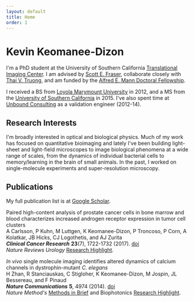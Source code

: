 ```yaml
---
layout: default
title: Home
order: 1
---
```


# Kevin Keomanee-Dizon

I'm a PhD student at the University of Southern California [Translational Imaging Center](http://bioimaging.usc.edu). I am advised by [Scott E. Fraser](http://bioimaging.usc.edu/sefraser.html), collaborate closely with [Thai V. Truong](https://www.researchgate.net/profile/Thai_Truong), and am funded by the [Alfred E. Mann Doctoral Fellowship](http://ami.usc.edu/ami-fellowships/).

I received a BS from [Loyola Marymount University](http://lmu.edu/) in 2012, and a MS from the [University of Southern California](http://usc.edu/) in 2015. I've also spent time at [Unbound Consulting](http://unbound-consulting.com/) as a validation engineer (2012-14).

## Research Interests

I'm broadly interested in optical and biological physics. Much of my work has focused on quantitative bioimaging and lately I've been building light-sheet and light-field microscopes to image biological phenomena at a wide range of scales, from the dynamics of individual bacterial cells to memory/learning in the brain of small animals. In the past, I worked on single-molecule experiments and super-resolution microscopy.

## Publications

My full publication list is at [Google Scholar](https://scholar.google.com/citations?user=yLZlN9kAAAAJ&hl=en).

Paired high-content analysis of prostate cancer cells in bone marrow and blood characterizes increased androgen receptor expression in tumor cell clusters<br/>
A Carlsson, P Kuhn, M Luttgen, K Keomanee-Dizon, P Troncoso, P Corn, A Kolatkar, JB Hicks, CJ Logothetis, and AJ Zurita<br/>
***Clinical Cancer Research*** **23**(7), 1722-1732 (2017).  [doi](http://clincancerres.aacrjournals.org/content/23/7/1722)<br/>
*Nature Reviews Urology* [Research Highlight](https://www.nature.com/articles/nrurol.2016.219).

*In vivo* single molecule imaging identifies altered dynamics of calcium channels in dystrophin-mutant *C. elegans*<br/>
H Zhan, R Stanciauskas, C Stigloher, K Keomanee-Dizon, M Jospin, JL Bessereau, and F Pinaud<br/>
***Nature Communications*** **5**, 4974 (2014).  [doi](https://www.nature.com/articles/ncomms5974)<br/>
*Nature Method's* [Methods in Brief](https://www.nature.com/articles/nmeth.3154) and Biophotonics [Research Highlight](https://www.photonics.com/a56693/Fluorescence_Technique_Probes_Muscular_Dystrophy).
